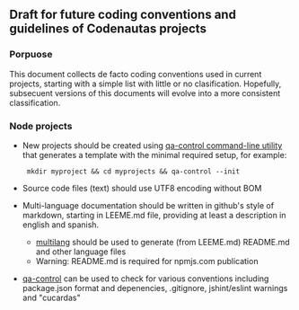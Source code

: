 ## Draft for future coding conventions and guidelines of Codenautas projects

### Porpuose
This document collects de facto coding conventions used in current projects, starting with a simple list with little or no clasification.
Hopefully, subsecuent versions of this documents will evolve into a more consistent classification.

### Node projects
* New projects should be created using [qa-control command-line utility](https://github.com/codenautas/qa-control) that generates a template with the minimal
  required setup, for example:
  
  ``` mkdir myproject && cd myprojects && qa-control --init```
* Source code files (text) should use UTF8 encoding without BOM
* Multi-language documentation should be written in github's style of markdown, starting in LEEME.md file, providing at least a description in english and spanish.
  * [multilang](https://github.com/codenautas/multilang) should be used to generate (from LEEME.md) README.md and other language files
  * Warning: README.md is required for npmjs.com publication
* [qa-control](https://github.com/codenautas/qa-control) can be used to check for various conventions including package.json format and depenencies,
  .gitignore, jshint/eslint warnings and "cucardas"
